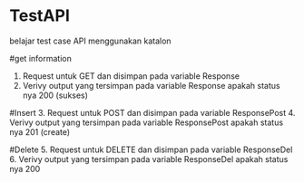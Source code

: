 # TestAPI
belajar test case API menggunakan katalon

#get information
1. Request untuk GET dan disimpan pada variable Response
2. Verivy output yang tersimpan pada variable Response apakah status nya 200 (sukses)

#Insert
3. Request untuk POST dan disimpan pada variable ResponsePost
4. Verivy output yang tersimpan pada variable ResponsePost apakah status nya 201 (create)

#Delete
5. Request untuk DELETE dan disimpan pada variable ResponseDel
6. Verivy output yang tersimpan pada variable ResponseDel apakah status nya 200
